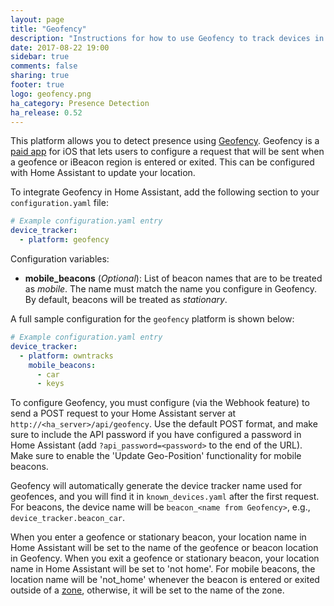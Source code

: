 ```yaml
---
layout: page
title: "Geofency"
description: "Instructions for how to use Geofency to track devices in Home Assistant."
date: 2017-08-22 19:00
sidebar: true
comments: false
sharing: true
footer: true
logo: geofency.png
ha_category: Presence Detection
ha_release: 0.52
---
```


This platform allows you to detect presence using [Geofency](http://www.geofency.com/). Geofency is a [paid app](https://itunes.apple.com/app/id615538630) for iOS that lets users to configure a request that will be sent when a geofence or iBeacon region is entered or exited. This can be configured with Home Assistant to update your location.

To integrate Geofency in Home Assistant, add the following section to your `configuration.yaml` file:

```yaml
# Example configuration.yaml entry
device_tracker:
  - platform: geofency
```

Configuration variables:

- **mobile_beacons** (*Optional*): List of beacon names that are to be treated as *mobile*. The name must match the name you configure in Geofency. By default, beacons will be treated as *stationary*.

A full sample configuration for the `geofency` platform is shown below:

```yaml
# Example configuration.yaml entry
device_tracker:
  - platform: owntracks
    mobile_beacons:
      - car
      - keys
```

To configure Geofency, you must configure (via the Webhook feature) to send a POST request to your Home Assistant server at `http://<ha_server>/api/geofency`. Use the default POST format, and make sure to include the API password if you have configured a password in Home Assistant (add `?api_password=<password>` to the end of the URL). Make sure to enable the 'Update Geo-Position' functionality for mobile beacons.

Geofency will automatically generate the device tracker name used for geofences, and you will find it in `known_devices.yaml` after the first request. For beacons, the device name will be `beacon_<name from Geofency>`, e.g., `device_tracker.beacon_car`. 

When you enter a geofence or stationary beacon, your location name in Home Assistant will be set to the name of the geofence or beacon location in Geofency. When you exit a geofence or stationary beacon, your location name in Home Assistant will be set to 'not home'. For mobile beacons, the location name will be 'not_home' whenever the beacon is entered or exited outside of a [zone](https://home-assistant.io/components/zone/), otherwise, it will be set to the name of the zone.
